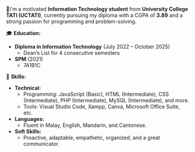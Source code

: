 👋I'm a motivated **Information Technology student** from **University College TATI (UCTATI)**, currently pursuing my diploma with a CGPA of **3.89** and a strong passion for programming and problem-solving.   

🎓 **Education:**  
- **Diploma in Information Technology** (July 2022 – October 2025)  
  - Dean’s List for 4 consecutive semesters  
- **SPM** (2021)  
  - 7A1B1C

🌟 **Skills:**  
- **Technical:**  
  - Programming: JavaScript (Basic), HTML (Intermediate), CSS (Intermediate), PHP (Intermediate), MySQL (Intermediate), and more.  
  - Tools: Visual Studio Code, Xampp, Canva, Microsoft Office Suite, etc.  
- **Languages:**  
  - Fluent in Malay, English, Mandarin, and Cantonese.  
- **Soft Skills:**  
  - Proactive, adaptable, empathetic, organized, and a great communicator.  


